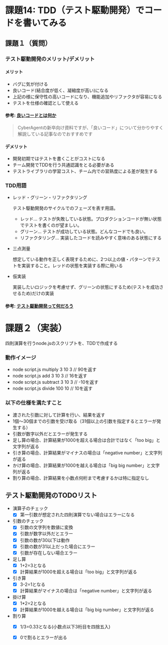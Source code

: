 # 課題14: TDD（テスト駆動開発）でコードを書いてみる

## 課題１（質問）

### テスト駆動開発のメリット/デメリット

#### メリット
- バグに気が付ける
- 良いコード(結合度が低く、凝縮度が高い)になる
- 上記の様に保守性の高いコードになり、機能追加やリファクタが容易になる
- テストを仕様の確認として使える

#### 参考: [良いコードとは何か](https://note.com/cyberz_cto/n/n26f535d6c575)
> CyberAgentの新卒向け資料ですが、「良いコード」について分かりやすく解説している記事なのでおすすめです

#### デメリット
- 開発初期ではテストを書くことがコストになる
- チーム開発でTDDを行う共通認識をとる必要がある
- テストライブラリの学習コスト、チーム内での習熟度による差が発生する

### TDD用語

- レッド・グリーン・リファクタリング

    テスト駆動開発のサイクルでのフェーズを表す用語。
    - レッド... テストが失敗している状態。プロダクションコードが無い状態でテストを書くのが望ましい。
    - グリーン... テストが成功している状態。どんなコードでも良い。
    - リファクタリング... 実装したコードを読みやすく意味のある状態にする

- 三点測量

    想定している動作を正しく表現するために、2つ以上の値・パターンでテストを実装すること。レッドの状態を実装する際に用いる
- 仮実装

    実装したいロジックを考慮せず、グリーンの状態にするため(テストを成功させるため)だけの実装

#### 参考: [テスト駆動開発って何だろう](https://dev.classmethod.jp/articles/what-tdd/)

# 課題２（実装）

四則演算を行うnode.jsのスクリプトを、TDDで作成する

### 動作イメージ
- node script.js multiply 3 10 3 // 90を返す
- node script.js add 3 10 3 // 16を返す
- node script.js subtract 3 10 3 // -10を返す
- node script.js divide 100 10 // 10を返す

### 以下の仕様を満たすこと
- 渡された引数に対して計算を行い、結果を返す
- 1個〜30個までの引数を受け取る（31個以上の引数を指定するとエラーが発生する）
- 引数が数字以外だとエラーが発生する
- 足し算の場合、計算結果が1000を超える場合は合計ではなく「too big」と文字列が返る
- 引き算の場合、計算結果がマイナスの場合は「negative number」と文字列が返る
- かけ算の場合、計算結果が1000を越える場合は「big big number」と文字列が返る
- 割り算の場合、計算結果を小数点何桁まで考慮するかは特に指定なし

## テスト駆動開発のTODOリスト

- 演算子のチェック
  - [x] 第一引数が想定された四則演算でない場合はエラーになる

- 引数のチェック
  - [x] 引数の文字列を数値に変換
  - [x] 引数が数字以外だとエラー
  - [x] 引数の数が30以下は動作
  - [x] 引数の数が31以上だった場合にエラー
  - [x] 引数が存在しない場合エラー

- 足し算
  - [x] 1+2=3となる
  - [x] 計算結果が1000を超える場合は「too big」と文字列が返る

- 引き算
  - [x] 3-2=1となる
  - [x] 計算結果がマイナスの場合は「negative number」と文字列が返る

- 掛け算
  - [x] 1*2=2となる
  - [x] 計算結果が1000を越える場合は「big big number」と文字列が返る

- 割り算
  - [x] 1/3=0.33となる(小数点以下3桁目を四捨五入)
  - [x] 0で割るとエラーが出る



